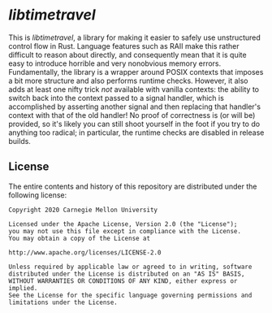 _libtimetravel_
===============
This is _libtimetravel_, a library for making it easier to safely use unstructured control flow in
Rust.  Language features such as RAII make this rather difficult to reason about directly, and
consequently mean that it is quite easy to introduce horrible and very nonobvious memory errors.
Fundamentally, the library is a wrapper around POSIX contexts that imposes a bit more structure and
also performs runtime checks.  However, it also adds at least one nifty trick _not_ available with
vanilla contexts: the ability to switch back into the context passed to a signal handler, which is
accomplished by asserting another signal and then replacing that handler's context with that of the
old handler!  No proof of correctness is (or will be) provided, so it's likely you can still shoot
yourself in the foot if you try to do anything too radical; in particular, the runtime checks are
disabled in release builds.

License
-------
The entire contents and history of this repository are distributed under the following license:
```
Copyright 2020 Carnegie Mellon University

Licensed under the Apache License, Version 2.0 (the "License");
you may not use this file except in compliance with the License.
You may obtain a copy of the License at

http://www.apache.org/licenses/LICENSE-2.0

Unless required by applicable law or agreed to in writing, software
distributed under the License is distributed on an "AS IS" BASIS,
WITHOUT WARRANTIES OR CONDITIONS OF ANY KIND, either express or implied.
See the License for the specific language governing permissions and
limitations under the License.
```
